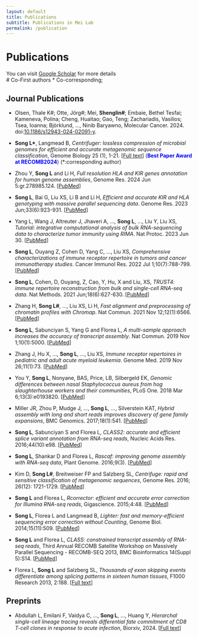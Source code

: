 ```yaml
---
layout: default
title: Publications
subtitle: Publications in Mei Lab
permalink: /publication
---
```


# Publications

You can visit [Google Scholar](https://scholar.google.com/citations?user=MntNsM8AAAAJ&hl=en) for more details<br>
\# Co-First authors * Co-corresponding;
## Journal Publications
- Olsen, Thale K#; Otte, Jörg#; Mei, **Shenglin#**; Embaie, Bethel Tesfai; Kameneva, Polina; Cheng, Huaitao; Gao, Teng; Zachariadis, Vasilios; Tsea, Ioanna; Björklund, ..., Ninib Baryawno, Molecular Cancer. 2024. doi:[10.1186/s12943-024-02091-y](https://molecular-cancer.biomedcentral.com/articles/10.1186/s12943-024-02091-y).

- **Song L\***, Langmead B, *Centrifuger: lossless compression of microbial genomes for efficient and accurate metagenomic sequence classification*, Genome Biology 25 (1), 1-21. \[[Full text](https://genomebiology.biomedcentral.com/articles/10.1186/s13059-024-03244-4)\] (<span style="color:blue">**Best Paper Award at RECOMB2024**</span>) (\*:corresponding author)
- Zhou Y, **Song L** and Li H, *Full resolution HLA and KIR genes annotation for human genome assemblies*, Genome Res. 2024 Jun 5:gr.278985.124. \[[PubMed](https://pubmed.ncbi.nlm.nih.gov/38839374/)\]
- **Song L**, Bai G, Liu XS, Li B and Li H, *Efficient and accurate KIR and HLA genotyping with massive parallel sequencing data*. Genome Res. 2023 Jun;33(6):923-931. \[[PubMed](https://pubmed.ncbi.nlm.nih.gov/37169596/)\]
- Yang L, Wang J, Altreuter J, Jhaveri A, ..., **Song L**, ..., Liu Y, Liu XS, *Tutorial: integrative computational analysis of bulk RNA-sequencing data to characterize tumor immunity using RIMA*. Nat Protoc. 2023 Jun 30. \[[PubMed](https://pubmed.ncbi.nlm.nih.gov/37391666/)\]
- **Song L**, Ouyang Z, Cohen D, Yang C, ..., Liu XS, *Comprehensive characterizations of immune receptor repertoire in tumors and cancer immunotherapy studies*. Cancer Immunol Res. 2022 Jul 1;10(7):788-799. \[[PubMed](https://pubmed.ncbi.nlm.nih.gov/35605261/)\]
- **Song L**,  Cohen, D, Ouyang, Z, Cao, Y, Hu, X and Liu, XS, *TRUST4: immune repertoire reconstruction from bulk and single-cell RNA-seq data*. Nat Methods. 2021 Jun;18(6):627-630. \[[PubMed](https://pubmed.ncbi.nlm.nih.gov/33986545/)\]
- Zhang H, **Song L#**, ..., Liu XS, Li H, *Fast alignment and preprocessing of chromatin profiles with Chromap*. Nat Commun. 2021 Nov 12;12(1):6566. \[[PubMed](https://pubmed.ncbi.nlm.nih.gov/34772935/)\] 
- **Song L**, Sabunciyan S, Yang G and Florea L, *A multi-sample approach increases the accuracy of transcript assembly*. Nat Commun. 2019 Nov 1;10(1):5000. \[[PubMed](https://pubmed.ncbi.nlm.nih.gov/31676772/)\]
- Zhang J, Hu X, ..., **Song L**, ..., Liu XS, *Immune receptor repertoires in pediatric and adult acute myeloid leukemia*. Genome Med. 2019 Nov 26;11(1):73. \[[PubMed](https://pubmed.ncbi.nlm.nih.gov/31771646/)\]
- You Y, **Song L**, Nonyane, BAS, Price, LB, Silbergeld EK, *Genomic differences between nasal Staphylococcus aureus from hog slaughterhouse workers and their communities*, PLoS One. 2018 Mar 6;13(3):e0193820. \[[PubMed](https://www.ncbi.nlm.nih.gov/pmc/articles/PMC5839586/)\]
- Miller JR, Zhou P, Mudge J, ..., **Song L**, ..., Silverstein KAT, *Hybrid assembly with long and short reads improves discovery of gene family expansions*, BMC Genomics. 2017;18(1):541. \[[PubMed](https://pubmed.ncbi.nlm.nih.gov/28724409/)\]
- **Song L**, Sabunciyan S and Florea L, *CLASS2: accurate and efficient splice variant annotation from RNA-seq reads*, Nucleic Acids Res. 2016;44(10):e98. \[[PubMed](http://www.ncbi.nlm.nih.gov/pubmed/26975657)\]
- **Song L**, Shankar D and Florea L, *Rascaf: improving genome assembly with RNA-seq data*, Plant Genome. 2016;9(3). \[[PubMed](https://www.ncbi.nlm.nih.gov/pubmed/27902792)\]
- Kim D, **Song L#**, Breitweiser FP and Salzberg SL, *Centrifuge: rapid and sensitive classification of metagenomic sequences*, Genome Res. 2016; 26(12): 1721-1729. \[[PubMed](https://www.ncbi.nlm.nih.gov/pmc/articles/PMC5131823/)\] 
- **Song L** and Florea L, *Rcorrector: efficient and accurate error correction for Illumina RNA-seq reads*, Gigascience. 2015;4:48. \[[PubMed](http://www.ncbi.nlm.nih.gov/pubmed/26500767)\]
- **Song L**, Florea L and Langmead B, *Lighter: fast and memory-efficient sequencing error correction without Counting*, Genome Biol. 2014;15(11):509. \[[PubMed](http://www.ncbi.nlm.nih.gov/pubmed/25398208)\]
- **Song L** and Florea L, *CLASS: constrained transcript assembly of RNA-seq reads*, Third Annual RECOMB Satellite Workshop on Massively Parallel Sequencing - RECOMB-SEQ 2013, BMC Bioinformatics 14(Suppl 5):S14. \[[PubMed](http://www.ncbi.nlm.nih.gov/pubmed/23734605)\]
- Florea L, **Song L** and Salzberg SL, *Thousands of exon skipping events differentiate among splicing patterns in sixteen human tissues*, F1000 Research 2013, 2:188. \[[Full text](http://f1000research.com/articles/2-188/v1)\]

## Preprints
- Abdullah L, Emilani F, Vaidya C, ..., **Song L**, ..., Huang Y, *Hierarchal single-cell lineage tracing reveals differential fate commitment of CD8 T-cell clones in response to acute infection*, Biorxiv, 2024. \[[Full text](https://www.biorxiv.org/content/10.1101/2024.03.21.586160v1)\] 
